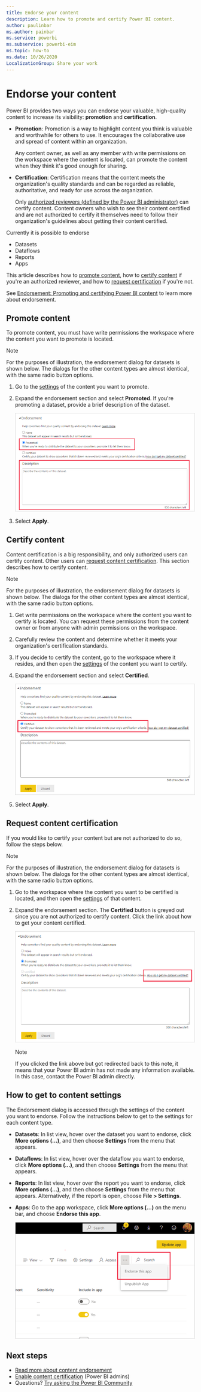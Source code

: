 ```yaml
---
title: Endorse your content
description: Learn how to promote and certify Power BI content.
author: paulinbar
ms.author: painbar
ms.service: powerbi
ms.subservice: powerbi-eim
ms.topic: how-to
ms.date: 10/26/2020
LocalizationGroup: Share your work
---
```

# Endorse your content

Power BI provides two ways you can endorse your valuable, high-quality content to increase its visibility: **promotion** and **certification**.

* **Promotion**: Promotion is a way to highlight content you think is valuable and worthwhile for others to use. It encourages the collaborative use and spread of content within an organization.

    Any content owner, as well as any member with write permissions on the workspace where the content is located, can promote the content when they think it's good enough for sharing.

* **Certification**: Certification means that the content meets the organization's quality standards and can be regarded as reliable, authoritative, and ready for use across the organization.

    Only [authorized reviewers (defined by the Power BI administrator)](../admin/service-admin-setup-certification.md) can certify content. Content owners who wish to see their content certified and are not authorized to certify it themselves need to follow their organization's guidelines about getting their content certified.

Currently it is possible to endorse
* Datasets
* Dataflows
* Reports
* Apps

This article describes how to [promote content](#promote-content), how to [certify content](#certify-content) if you're an authorized reviewer, and how to [request certification](#request-content-certification) if you're not.

See [Endorsement: Promoting and certifying Power BI content](service-endorsement-overview.md) to learn more about endorsement.

## Promote content

To promote content, you must have write permissions the workspace where the content you want to promote is located.

>[!NOTE]
>For the purposes of illustration, the endorsement dialog for datasets is shown below. The dialogs for the other content types are almost identical, with the same radio button options. 

1. Go to the [settings](#how-to-get-to-content-settings) of the content you want to promote.

1. Expand the endorsement section and select **Promoted**. If you're promoting a dataset, provide a brief description of the dataset.

    ![Select Promoted and Apply](media/service-endorse-content/power-bi-promote-content.png)

1. Select **Apply**.

## Certify content

Content certification is a big responsibility, and only authorized users can certify content. Other users can [request content certification](#request-content-certification). This section describes how to certify content.

>[!NOTE]
>For the purposes of illustration, the endorsement dialog for datasets is shown below. The dialogs for the other content types are almost identical, with the same radio button options. 

1. Get write permissions on the workspace where the content you want to certify is located. You can request these permissions from the content owner or from anyone with admin permissions on the workspace.

1. Carefully review the content and determine whether it meets your organization's certification standards.

1. If you decide to certify the content, go to the workspace where it resides, and then open the [settings](#how-to-get-to-content-settings) of the content you want to certify.

1. Expand the endorsement section and select **Certified**. 

    ![Screen shot of certify content button.](media/service-endorse-content/power-bi-certify-content.png)

1. Select **Apply**.

## Request content certification

If you would like to certify your content but are not authorized to do so, follow the steps below.

>[!NOTE]
>For the purposes of illustration, the endorsement dialog for datasets is shown below. The dialogs for the other content types are almost identical, with the same radio button options. 

1. Go to the workspace where the content you want to be certified is located, and then open the [settings](#how-to-get-to-content-settings) of that content.

1. Expand the endorsement section. The **Certified** button is greyed out since you are not authorized to certify content. Click the link about how to get your content certified.

    ![Screenshot of how to request content link.](media/service-endorse-content/power-bi-request-content-certification.png)
    <a name="no-info-redirect"></a>
    >[!NOTE]
    >If you clicked the link above but got redirected back to this note, it means that your Power BI admin has not made any information available. In this case, contact the Power BI admin directly.

## How to get to content settings

The Endorsement dialog is accessed through the settings of the content you want to endorse. Follow the instructions below to get to the settings for each content type.

* **Datasets**: In list view, hover over the dataset you want to endorse, click **More options (...)**, and then choose **Settings** from the menu that appears.
* **Dataflows**: In list view, hover over the dataflow you want to endorse, click **More options (...)**, and then choose **Settings** from the menu that appears.


* **Reports**: In list view, hover over the report you want to endorse, click **More options (...)**, and then choose **Settings** from the menu that appears. Alternatively, if the report is open, choose **File > Settings**.

* **Apps**: Go to the app workspace, click **More options (...)** on the menu bar, and choose **Endorse this app**.

    ![Screenshot of link to app settings.](media/service-endorse-content/power-bi-app-settings.png)

## Next steps

* [Read more about content endorsement](service-endorsement-overview.md)
* [Enable content certification](../admin/service-admin-setup-certification.md) (Power BI admins)
* Questions? [Try asking the Power BI Community](https://community.powerbi.com/)
